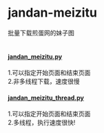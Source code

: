 # jandan-meizitu
批量下载煎蛋网的妹子图  
  
#### [jandan_meizitu.py](https://github.com/mengshengjiang/jandan-meizitu/blob/master/jandan_meizitu.py)  
1.可以指定开始页面和结束页面      
2.非多线程下载，速度很慢

#### [jandan_meizitu_thread.py](https://github.com/mengshengjiang/jandan-meizitu/blob/master/jandan_meizitu_thread.py)    
1.可以指定开始页面和结束页面  
2.多线程，执行速度很快!  
